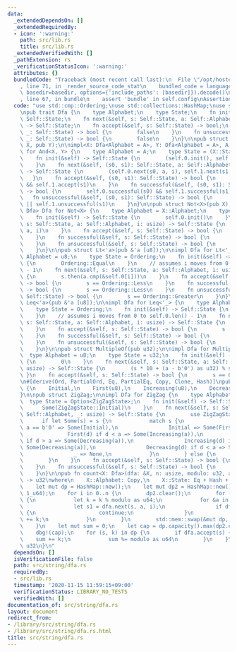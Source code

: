 ```yaml
---
data:
  _extendedDependsOn: []
  _extendedRequiredBy:
  - icon: ':warning:'
    path: src/lib.rs
    title: src/lib.rs
  _extendedVerifiedWith: []
  _pathExtension: rs
  _verificationStatusIcon: ':warning:'
  attributes: {}
  bundledCode: "Traceback (most recent call last):\n  File \"/opt/hostedtoolcache/Python/3.9.0/x64/lib/python3.9/site-packages/onlinejudge_verify/documentation/build.py\"\
    , line 71, in _render_source_code_stat\n    bundled_code = language.bundle(stat.path,\
    \ basedir=basedir, options={'include_paths': [basedir]}).decode()\n  File \"/opt/hostedtoolcache/Python/3.9.0/x64/lib/python3.9/site-packages/onlinejudge_verify/languages/user_defined.py\"\
    , line 67, in bundle\n    assert 'bundle' in self.config\nAssertionError\n"
  code: "use std::cmp::Ordering;\nuse std::collections::HashMap;\nuse std::hash::Hash;\n\
    \npub trait Dfa {\n    type Alphabet;\n    type State;\n    fn init(&self) ->\
    \ Self::State;\n    fn next(&self, s: Self::State, a: Self::Alphabet, i: usize)\
    \ -> Self::State;\n    fn accept(&self, s: Self::State) -> bool;\n    fn successful(&self,\
    \ _: Self::State) -> bool {\n        false\n    }\n    fn unsuccessful(&self,\
    \ _: Self::State) -> bool {\n        false\n    }\n}\n\npub struct And<X, Y>(pub\
    \ X, pub Y);\n\nimpl<X: Dfa<Alphabet = A>, Y: Dfa<Alphabet = A>, A: Copy> Dfa\
    \ for And<X, Y> {\n    type Alphabet = A;\n    type State = (X::State, Y::State);\n\
    \    fn init(&self) -> Self::State {\n        (self.0.init(), self.1.init())\n\
    \    }\n    fn next(&self, (s0, s1): Self::State, a: Self::Alphabet, i: usize)\
    \ -> Self::State {\n        (self.0.next(s0, a, i), self.1.next(s1, a, i))\n \
    \   }\n    fn accept(&self, (s0, s1): Self::State) -> bool {\n        self.0.accept(s0)\
    \ && self.1.accept(s1)\n    }\n    fn successful(&self, (s0, s1): Self::State)\
    \ -> bool {\n        self.0.successful(s0) && self.1.successful(s1)\n    }\n \
    \   fn unsuccessful(&self, (s0, s1): Self::State) -> bool {\n        self.0.unsuccessful(s0)\
    \ || self.1.unsuccessful(s1)\n    }\n}\n\npub struct Not<X>(pub X);\n\nimpl<X:\
    \ Dfa> Dfa for Not<X> {\n    type Alphabet = X::Alphabet;\n    type State = X::State;\n\
    \    fn init(&self) -> Self::State {\n        self.0.init()\n    }\n    fn next(&self,\
    \ s: Self::State, a: Self::Alphabet, i: usize) -> Self::State {\n        self.0.next(s,\
    \ a, i)\n    }\n    fn accept(&self, s: Self::State) -> bool {\n        !self.0.accept(s)\n\
    \    }\n    fn successful(&self, s: Self::State) -> bool {\n        self.0.unsuccessful(s)\n\
    \    }\n    fn unsuccessful(&self, s: Self::State) -> bool {\n        self.0.successful(s)\n\
    \    }\n}\n\npub struct Lt<'a>(pub &'a [u8]);\n\nimpl Dfa for Lt<'_> {\n    type\
    \ Alphabet = u8;\n    type State = Ordering;\n    fn init(&self) -> Self::State\
    \ {\n        Ordering::Equal\n    }\n    // assumes i moves from 0 to self.0.len()\
    \ - 1\n    fn next(&self, s: Self::State, a: Self::Alphabet, i: usize) -> Self::State\
    \ {\n        s.then(a.cmp(&self.0[i]))\n    }\n    fn accept(&self, s: Self::State)\
    \ -> bool {\n        s == Ordering::Less\n    }\n    fn successful(&self, s: Self::State)\
    \ -> bool {\n        s == Ordering::Less\n    }\n    fn unsuccessful(&self, s:\
    \ Self::State) -> bool {\n        s == Ordering::Greater\n    }\n}\n\npub struct\
    \ Leq<'a>(pub &'a [u8]);\n\nimpl Dfa for Leq<'_> {\n    type Alphabet = u8;\n\
    \    type State = Ordering;\n    fn init(&self) -> Self::State {\n        Ordering::Equal\n\
    \    }\n    // assumes i moves from 0 to self.0.len() - 1\n    fn next(&self,\
    \ s: Self::State, a: Self::Alphabet, i: usize) -> Self::State {\n        s.then(a.cmp(&self.0[i]))\n\
    \    }\n    fn accept(&self, s: Self::State) -> bool {\n        s != Ordering::Greater\n\
    \    }\n    fn successful(&self, s: Self::State) -> bool {\n        s == Ordering::Less\n\
    \    }\n    fn unsuccessful(&self, s: Self::State) -> bool {\n        s == Ordering::Greater\n\
    \    }\n}\n\npub struct MultipleOf(pub u32);\n\nimpl Dfa for MultipleOf {\n  \
    \  type Alphabet = u8;\n    type State = u32;\n    fn init(&self) -> Self::State\
    \ {\n        0\n    }\n    fn next(&self, s: Self::State, a: Self::Alphabet, _:\
    \ usize) -> Self::State {\n        (s * 10 + (a - b'0') as u32) % self.0\n   \
    \ }\n    fn accept(&self, s: Self::State) -> bool {\n        s == 0\n    }\n}\n\
    \n#[derive(Ord, PartialOrd, Eq, PartialEq, Copy, Clone, Hash)]\npub enum ZigZagState\
    \ {\n    Initial,\n    First(u8),\n    Increasing(u8),\n    Decreasing(u8),\n\
    }\n\npub struct ZigZag;\n\nimpl Dfa for ZigZag {\n    type Alphabet = u8;\n  \
    \  type State = Option<ZigZagState>;\n    fn init(&self) -> Self::State {\n  \
    \      Some(ZigZagState::Initial)\n    }\n    fn next(&self, s: Self::State, a:\
    \ Self::Alphabet, _: usize) -> Self::State {\n        use ZigZagState::*;\n  \
    \      if let Some(s) = s {\n            match s {\n                Initial if\
    \ a == b'0' => Some(Initial),\n                Initial => Some(First(a)),\n  \
    \              First(d) if d < a => Some(Increasing(a)),\n                First(d)\
    \ if d > a => Some(Decreasing(a)),\n                Increasing(d) if d > a =>\
    \ Some(Decreasing(a)),\n                Decreasing(d) if d < a => Some(Increasing(a)),\n\
    \                _ => None,\n            }\n        } else {\n            None\n\
    \        }\n    }\n    fn accept(&self, s: Self::State) -> bool {\n        s.is_some()\n\
    \    }\n    fn unsuccessful(&self, s: Self::State) -> bool {\n        s.is_none()\n\
    \    }\n}\n\npub fn count<X: Dfa>(dfa: &X, n: usize, modulo: u32, alphabet: &[X::Alphabet])\
    \ -> u32\nwhere\n    X::Alphabet: Copy,\n    X::State: Eq + Hash + Copy,\n{\n\
    \    let mut dp = HashMap::new();\n    let mut dp2 = HashMap::new();\n    dp.insert(dfa.init(),\
    \ 1_u64);\n    for i in 0..n {\n        dp2.clear();\n        for (s, k) in dp.drain()\
    \ {\n            let k = k % modulo as u64;\n            for &a in alphabet {\n\
    \                let s1 = dfa.next(s, a, i);\n                if dfa.unsuccessful(s1)\
    \ {\n                    continue;\n                }\n                *dp2.entry(s1).or_insert(0)\
    \ += k;\n            }\n        }\n        std::mem::swap(&mut dp, &mut dp2);\n\
    \    }\n    let mut sum = 0;\n    let cap = dp.capacity().max(dp2.capacity());\n\
    \    dbg!(cap);\n    for (s, k) in dp {\n        if dfa.accept(s) {\n        \
    \    sum += k;\n            sum %= modulo as u64\n        }\n    }\n    sum as\
    \ u32\n}\n"
  dependsOn: []
  isVerificationFile: false
  path: src/string/dfa.rs
  requiredBy:
  - src/lib.rs
  timestamp: '2020-11-15 11:59:15+09:00'
  verificationStatus: LIBRARY_NO_TESTS
  verifiedWith: []
documentation_of: src/string/dfa.rs
layout: document
redirect_from:
- /library/src/string/dfa.rs
- /library/src/string/dfa.rs.html
title: src/string/dfa.rs
---
```

